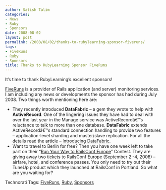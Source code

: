```yaml
---
author: Satish Talim
categories:
- News
- Ruby
- Sponsors
date: 2008-08-02
layout: post
permalink: /2008/08/02/thanks-to-rubylearning-sponsor-fiveruns/
tags:
- FiveRuns
- Ruby
- Sponsors
title: Thanks to RubyLearning Sponsor FiveRuns
---
```


<div>
  <p>
    It&#8217;s time to thank RubyLearning&#8217;s excellent sponsors!
  </p>
  
  <p>
    <a href="http://www.fiveruns.com/">FiveRuns</a> is a provider of Rails application (and server) monitoring services. I am including any news or developments the sponsor has had during July 2008. Two things worth mentioning here are:
  </p>
  
  <ul>
    <li>
      They recently introduced <strong>DataFabric</strong> &#8211; a gem they wrote to help with <strong>ActiveRecord</strong>. One of the lingering issues they have had to deal with over the last year in the Manage service was ActiveRecordâ€™s reluctance to talk to more than one database. <strong>DataFabric</strong> extends ActiveRecordâ€™s standard connection handling to provide two features &#8211; application-level sharding and master/slave replication. For all the details read the article &#8211; <a href="http://blog.fiveruns.com/2008/7/9/introducing-data_fabric">Introducing DataFabric</a>.
    </li>
    <li>
      Want to travel to Berlin for free? Then you have one week left to take part on their &#8220;<a href="http://blog.fiveruns.com/2008/7/10/run-your-way-to-railsconf-europe">Run Your Way to RailsConf Europe</a>&#8221; Contest. They are giving away two tickets to RailsConf Europe (September 2 -4, 2008) &#8211; airfare, hotel, and conference passes. You only need to try out their TuneUp product which they launched at RailsConf in Portland. So what are you waiting for?
    </li>
  </ul>
</div>

Technorati Tags: <a href="http://technorati.com/tag/FiveRuns" rel="tag">FiveRuns</a>, <a href="http://technorati.com/tag/Ruby" rel="tag">Ruby</a>, <a href="http://technorati.com/tag/Sponsors" rel="tag">Sponsors</a>
